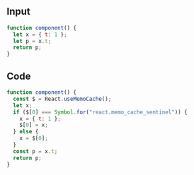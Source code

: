 
## Input

```javascript
function component() {
  let x = { t: 1 };
  let p = x.t;
  return p;
}

```

## Code

```javascript
function component() {
  const $ = React.useMemoCache();
  let x;
  if ($[0] === Symbol.for("react.memo_cache_sentinel")) {
    x = { t: 1 };
    $[0] = x;
  } else {
    x = $[0];
  }
  const p = x.t;
  return p;
}

```
      